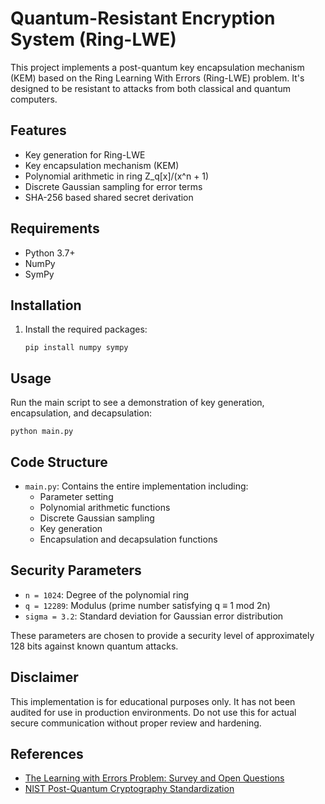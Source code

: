# Quantum-Resistant Encryption System (Ring-LWE)

This project implements a post-quantum key encapsulation mechanism (KEM) based on the Ring Learning With Errors (Ring-LWE) problem. It's designed to be resistant to attacks from both classical and quantum computers.

## Features

- Key generation for Ring-LWE
- Key encapsulation mechanism (KEM)
- Polynomial arithmetic in ring Z_q[x]/(x^n + 1)
- Discrete Gaussian sampling for error terms
- SHA-256 based shared secret derivation

## Requirements

- Python 3.7+
- NumPy
- SymPy

## Installation

1. Install the required packages:
   ```
   pip install numpy sympy
   ```

## Usage

Run the main script to see a demonstration of key generation, encapsulation, and decapsulation:

```
python main.py
```

## Code Structure

- `main.py`: Contains the entire implementation including:
  - Parameter setting
  - Polynomial arithmetic functions
  - Discrete Gaussian sampling
  - Key generation
  - Encapsulation and decapsulation functions

## Security Parameters

- `n = 1024`: Degree of the polynomial ring
- `q = 12289`: Modulus (prime number satisfying q ≡ 1 mod 2n)
- `sigma = 3.2`: Standard deviation for Gaussian error distribution

These parameters are chosen to provide a security level of approximately 128 bits against known quantum attacks.

## Disclaimer

This implementation is for educational purposes only. It has not been audited for use in production environments. Do not use this for actual secure communication without proper review and hardening.



## References

- [The Learning with Errors Problem: Survey and Open Questions](https://arxiv.org/abs/2110.11917)
- [NIST Post-Quantum Cryptography Standardization](https://csrc.nist.gov/projects/post-quantum-cryptography)